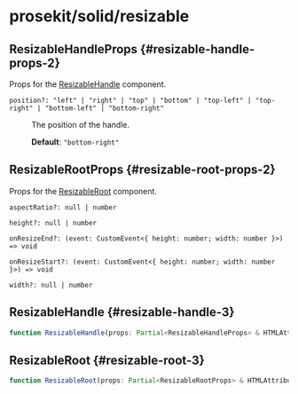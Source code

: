 # prosekit/solid/resizable

## ResizableHandleProps {#resizable-handle-props-2}

Props for the [ResizableHandle](resizable.md#resizable-handle-3) component.

<dl>

<dt>

`position?: "left" | "right" | "top" | "bottom" | "top-left" | "top-right" | "bottom-left" | "bottom-right"`

</dt>

<dd>

The position of the handle.

**Default**: `"bottom-right"`

</dd>

</dl>

## ResizableRootProps {#resizable-root-props-2}

Props for the [ResizableRoot](resizable.md#resizable-root-3) component.

<dl>

<dt>

`aspectRatio?: null | number`

</dt>

<dd>

</dd>

<dt>

`height?: null | number`

</dt>

<dd>

</dd>

<dt>

`onResizeEnd?: (event: CustomEvent<{ height: number; width: number }>) => void`

</dt>

<dd>

</dd>

<dt>

`onResizeStart?: (event: CustomEvent<{ height: number; width: number }>) => void`

</dt>

<dd>

</dd>

<dt>

`width?: null | number`

</dt>

<dd>

</dd>

</dl>

## ResizableHandle {#resizable-handle-3}

```ts
function ResizableHandle(props: Partial<ResizableHandleProps> & HTMLAttributes<ResizableHandle>): Element
```

## ResizableRoot {#resizable-root-3}

```ts
function ResizableRoot(props: Partial<ResizableRootProps> & HTMLAttributes<ResizableRoot>): Element
```
